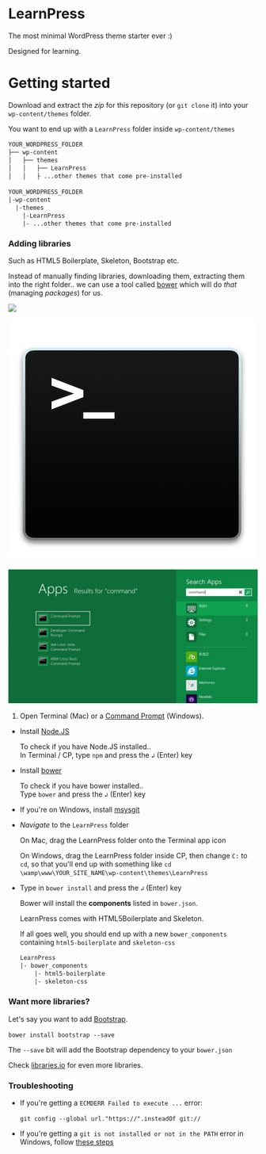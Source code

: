 # LearnPress

The most minimal WordPress theme starter ever :)

Designed for learning.




# Getting started

Download and extract the *zip* for this repository (or `git clone` it) into your `wp-content/themes` folder.

You want to end up with a `LearnPress` folder inside `wp-content/themes`

```
YOUR_WORDPRESS_FOLDER
├── wp-content
│   ├── themes
│   │   ├── LearnPress
│   │   ├ ...other themes that come pre-installed

YOUR_WORDPRESS_FOLDER
|-wp-content
  |-themes  
    |-LearnPress
    |- ...other themes that come pre-installed
```

### Adding libraries

Such as HTML5 Boilerplate, Skeleton, Bootstrap etc.

Instead of manually finding libraries, downloading them, extracting them into the right folder.. we can use a tool called [bower](http://bower.io/) which will do *that* (managing *packages*) for us. 

![](http://bower.io/img/bower-logo.png)

<!--It'll take a little set up, but once you're up and running everything will be smooth-->

![](img/terminal.png) ![](img/command-prompt.jpg)

1. Open Terminal (Mac) or a [Command Prompt](http://windows.microsoft.com/en-gb/windows-vista/open-a-command-prompt-window) (Windows).  
* Install [Node.JS](https://nodejs.org/)   
	
	To check if you have Node.JS installed..   
	In Terminal / CP, type `npm` and press the `↲` (Enter) key
* Install [bower](http://bower.io/)  

	To check if you have bower installed..   
	Type `bower` and press the `↲` (Enter) key
* If you're on Windows, install [msysgit](https://msysgit.github.io/)
* *Navigate* to the `LearnPress` folder  

	On Mac, drag the LearnPress folder onto the Terminal app icon  

	On Windows, drag the LearnPress folder inside CP, then change `C:` to `cd`, so that you'll end up with something like `cd  \wamp\www\YOUR_SITE_NAME\wp-content\themes\LearnPress`
* Type in `bower install` and press the `↲` (Enter) key

	Bower will install the **components** listed in `bower.json`.
	
	LearnPress comes with HTML5Boilerplate and Skeleton.
	
	If all goes well, you should end up with a new `bower_components` containing `html5-boilerplate` and `skeleton-css`
	
	```
	LearnPress
	|- bower_components
		|- html5-boilerplate
		|- skeleton-css
	```

<!--- [ ] Image of bower_components folder-->

### Want more libraries? 

Let's say you want to add [Bootstrap](http://getbootstrap.com/getting-started/#download-bower).

`bower install bootstrap --save`

The `--save` bit will add the Bootstrap dependency to your `bower.json`

Check [libraries.io](https://libraries.io/bower/) for even more libraries.

### Troubleshooting

* If you're getting a `ECMDERR Failed to execute ...` error:

	`git config --global url."https://".insteadOf git://`
	
* If you're getting a `git is not installed or not in the PATH` error in Windows, follow [these steps](http://stackoverflow.com/questions/20666989/bower-enogit-git-is-not-installed-or-not-in-the-path)
